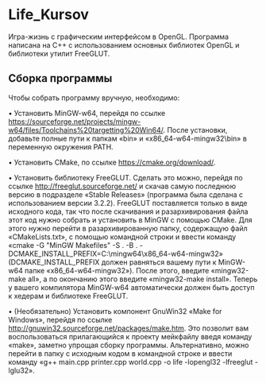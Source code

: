 # Life_Kursov

Игра-жизнь с графическим интерфейсом в OpenGL. Программа написана на C++ с использованием основных библиотек OpenGL и библиотеки утилит FreeGLUT.

## Сборка программы

Чтобы собрать программу вручную, необходимо:

•	Установить MinGW-w64, перейдя по ссылке https://sourceforge.net/projects/mingw-w64/files/Toolchains%20targetting%20Win64/. После установки, добавьте полные пути к папкам «bin» и «x86_64-w64-mingw32\bin» в переменную окружения PATH.

•	Установить CMake, по ссылке https://cmake.org/download/.

•	Установить библиотеку FreeGLUT. Сделать это можно, перейдя по ссылке http://freeglut.sourceforge.net/ и скачав самую последнюю версию в подразделе «Stable Releases» (программа была сделана с использованием версии 3.2.2). FreeGLUT поставляется только в виде исходного кода, так что после скачивания и разархивирования файла этот код нужно собрать и установить в MinGW с помощью CMake. Для этого нужно перейти в разархивированную папку, содержащую файл «CMakeLists.txt», с помощью командной строки и ввести команду «cmake -G "MinGW Makefiles" -S . -B . -DCMAKE_INSTALL_PREFIX=C:\mingw64\x86_64-w64-mingw32» (DCMAKE_INSTALL_PREFIX должен равняться вашему пути к MinGW-w64 папке «x86_64-w64-mingw32»). После этого, введите «mingw32-make all», а по окончанию этого введите «mingw32-make install». Теперь у вашего компилятора MinGW-w64 автоматически должен быть доступ к хедерам и библиотеке FreeGLUT.

•	(Необязательно) Установить компонент GnuWin32 «Make for Windows», перейдя по ссылке http://gnuwin32.sourceforge.net/packages/make.htm. Это позволит вам воспользоваться прилагающийся к проекту мейкфайлу введя команду «make», заметно упрощая сборку программы. Альтернативно, можно перейти в папку с исходным кодом в командной строке и ввести команду «g++ main.cpp printer.cpp world.cpp -o life -lopengl32 -lfreeglut -lglu32».

